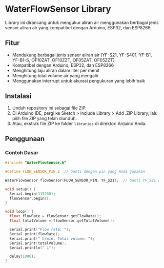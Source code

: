 # WaterFlowSensor Library

Library ini dirancang untuk mengukur aliran air menggunakan berbagai jenis sensor aliran air yang kompatibel dengan Arduino, ESP32, dan ESP8266.

## Fitur

- Mendukung berbagai jenis sensor aliran air (YF-S21, YF-S401, YF-B1, YF-B1-S, OF10ZAT, OF10ZZT, OF05ZAT, OF05ZZT)
- Kompatibel dengan Arduino, ESP32, dan ESP8266
- Menghitung laju aliran dalam liter per menit
- Menghitung total volume air yang mengalir
- Menggunakan interrupt untuk akurasi pengukuran yang lebih baik

## Instalasi

1. Unduh repository ini sebagai file ZIP.
2. Di Arduino IDE, pergi ke Sketch > Include Library > Add .ZIP Library, lalu pilih file ZIP yang telah diunduh.
3. Atau, ekstrak file ZIP ke folder `libraries` di direktori Arduino Anda.

## Penggunaan

### Contoh Dasar

```cpp
#include "WaterFlowSensor.h"

#define FLOW_SENSOR_PIN 2  // Ganti dengan pin yang Anda gunakan

WaterFlowSensor flowSensor(FLOW_SENSOR_PIN, YF_S21);  // Ganti YF_S21 dengan tipe sensor yang Anda gunakan

void setup() {
  Serial.begin(115200);
  flowSensor.begin();
}

void loop() {
  float flowRate = flowSensor.getFlowRate();
  float totalVolume = flowSensor.getTotalVolume();

  Serial.print("Flow rate: ");
  Serial.print(flowRate);
  Serial.print(" L/min, Total volume: ");
  Serial.print(totalVolume);
  Serial.println(" L");

  delay(1000);
}
